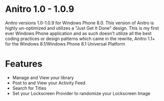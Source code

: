 # Anitro 1.0 - 1.0.9
Anitro versions 1.0-1.0.9 for Windows Phone 8.0. This version of Anitro is highly un-optimized and utilizes a "Just Get It Done" design. This is my first ever Windows Phone application and as such doesn't utilize all the best coding practices or design patterns which came in the rewrite, Anitro 1.1+ for the Windows 8.1/Windows Phone 8.1 Universal Platform

# Features
- Manage and View your library
- Post to and View your Activity Feed
- Search for Titles
- Set your Lockscreen Provider to randomize your Lockscreen Image

